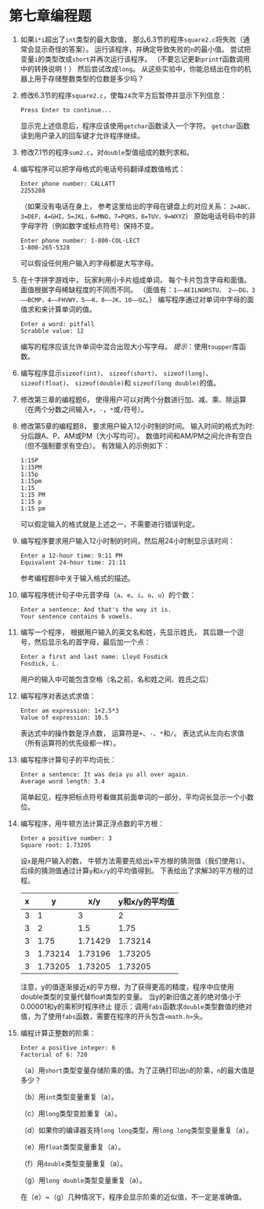 #  第七章编程题



1. 如果`i*i`超出了`int`类型的最大取值， 那么6.3节的程序`square2.c`将失败（通常会显示奇怪的答案）。 运行该程序，并确定导致失败的`n`的最小值。 尝试把变量`i`的类型改成`short`并再次运行该程序。 （不要忘记更新`printf`函数调用中的转换说明！） 然后尝试改成`long`。 从这些实验中，你能总结出在你的机器上用于存储整数类型的位数是多少吗？



2. 修改6.3节的程序`square2.c`，使每`24`次平方后暂停并显示下列信息：

   ```
   Press Enter to continue...
   ```

   显示完上述信息后，程序应该使用`getchar`函数读入一个字符。 `getchar`函数读到用户录入的回车键才允许程序继续。



3. 修改7.1节的程序`sum2.c`，对`double`型值组成的数列求和。



4. 编写程序可以把字母格式的电话号码翻译成数值格式：

   ```
   Enter phone number: CALLATT
   2255288
   ```

   （如果没有电话在身上， 参考这里给出的字母在键盘上的对应关系： `2=ABC，3=DEF，4=GHI，5=JKL，6=MNO，7=PQRS，8=TUV，9=WXYZ`） 原始电话号码中的非字母字符（例如数字或标点符号）保持不变。

   ```
   Enter phone number: 1-800-COL-LECT
   1-800-265-5328
   ```

   可以假设任何用户输入的字母都是大写字母。



5. 在十字拼字游戏中， 玩家利用小卡片组成单词， 每个卡片包含字母和面值。 面值根据字母稀缺程度的不同而不同。 （面值有：`1——AEILNORSTU， 2——DG，3——BCMP，4——FHVWY，5——K，8——JK，10——QZ`。） 编写程序通过对单词中字母的面值求和来计算单词的值。

   ```
   Enter a word: pitfall
   Scrabble value: 12
   ```

   编写的程序应该允许单词中混合出现大小写字母。 *提示*：使用`toupper`库函数。



6.  编写程序显示`sizeof(int)`、 `sizeof(short)`、 `sizeof(long)`、 `sizeof(float)`、 `sizeof(double)`和 `sizeof(long double)`的值。



7. 修改第三章的编程题6， 使得用户可以对两个分数进行加、减、乘、除运算 （在两个分数之间输入`+`，`-`，`*`或`/`符号）。



8. 修改第5章的编程题8， 要求用户输入12小时制的时间。 输入时间的格式为时:分后跟A、P、AM或PM（大小写均可）。 数值时间和AM/PM之间允许有空白（但不强制要求有空白）。 有效输入的示例如下：

   ```
   1:15P
   1:15PM
   1:15p
   1:15pm
   1:15
   1:15 PM
   1:15 p
   1:15 pm
   ```

   可以假定输入的格式就是上述之一，不需要进行错误判定。



9. 编写程序要求用户输入12小时制的时间，然后用24小时制显示该时间：

   ```
   Enter a 12-hour time: 9:11 PM
   Equivalent 24-hour time: 21:11
   ```

   参考编程题8中关于输入格式的描述。



10. 编写程序统计句子中元音字母（`a`、`e`、`i`、`o`、`u`）的个数：

    ```
    Enter a sentence: And that's the way it is.
    Your sentence contains 6 vowels.
    ```



11. 编写一个程序， 根据用户输入的英文名和姓，先显示姓氏， 其后跟一个逗号，然后显示名的首字母，最后加一个点：

    ```
    Enter a first and last name: Lloyd Fosdick
    Fosdick, L.
    ```

    用户的输入中可能包含空格（名之前，名和姓之间、姓氏之后）



12. 编写程序对表达式求值：

    ```
    Enter am expression: 1+2.5*3
    Value of expression: 10.5
    ```

    表达式中的操作数是浮点数， 运算符是`+`、`-`、`*`和`/`。 表达式从左向右求值（所有运算符的优先级都一样）。



13. 编写程序计算句子的平均词长：

    ```
    Enter a sentence: It was deia yu all over again.
    Average word length: 3.4
    ```

    简单起见，程序把标点符号看做其前面单词的一部分，平均词长显示一个小数位。



14. 编写程序，用牛顿方法计算正浮点数的平方根：

    ```
    Enter a positive number: 3
    Square root: 1.73205
    ```

    设`x`是用户输入的数， 牛顿方法需要先给出`x`平方根的猜测值（我们使用`1`）。 后续的猜测值通过计算`y`和`x/y`的平均值得到。 下表给出了求解3的平方根的过程。

    | x    | y       | x/y     | y和x/y的平均值 |
    | ---- | ------- | ------- | -------------- |
    | 3    | 1       | 3       | 2              |
    | 3    | 2       | 1.5     | 1.75           |
    | 3    | 1.75    | 1.71429 | 1.73214        |
    | 3    | 1.73214 | 1.73196 | 1.73205        |
    | 3    | 1.73205 | 1.73205 | 1.73205        |
    
    注意，y的值逐渐接近x的平方根，为了获得更高的精度，程序中应使用double类型的变量代替float类型的变量。 当y的新旧值之差的绝对值小于0.00001和y的乘积时程序终止 提示：调用`fabs`函数求`double`类型数值的绝对值，为了使用`fabs`函数，需要在程序的开头包含`<math.h>`头。



15. 编程计算正整数的阶乘：

    ```
    Enter a positive integer: 6
    Factorial of 6: 720
    ```

    （a）用`short`类型变量存储阶乘的值。为了正确打印出`n`的阶乘，`n`的最大值是多少？

    （b）用`int`类型变量重复（a）。

    （c）用`long`类型变脸重复（a）。

    （d）如果你的编译器支持`long long`类型，用`long long`类型变量重复（a）。

    （e）用`float`类型变量重复（a）。

    （f）用`double`类型变量重复（a）。

    （g）用`long double`类型变量重复（a）。

    在（e）~（g）几种情况下，程序会显示阶乘的近似值，不一定是准确值。

